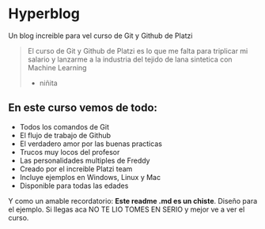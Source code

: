 # Hyperblog
Un blog increible para vel curso de Git y Github de Platzi
>El curso de Git y Github de Platzi es lo que me falta para triplicar mi salario y lanzarme a la industria del tejido de lana sintetica con Machine Learning
>- niñita 

## En este curso vemos de todo:

* Todos los comandos de Git
* El flujo de trabajo de Github
* El verdadero amor por las buenas practicas
* Trucos muy locos del profesor
* Las personalidades multiples de Freddy
* Creado por el increible Platzi team
* Incluye ejemplos en Windows, Linux y Mac
* Disponible para todas las edades


Y como un amable recordatorio: **Este readme .md  es un chiste**. Diseño para el ejemplo. Si llegas aca NO TE LIO TOMES EN SERIO y mejor ve a ver el curso.


